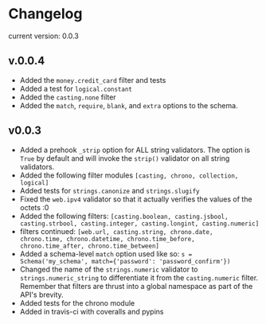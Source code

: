 # Changelog
current version: 0.0.3

## v.0.0.4
* Added the ```money.credit_card``` filter and tests
* Added a test for ```logical.constant```
* Added the ```casting.none``` filter
* Added the ```match```, ```require```, ```blank```, and ```extra``` options to the schema.

## v0.0.3
* Added a prehook ```_strip``` option for ALL string validators. The option is ```True``` by default and will invoke the ```strip()``` validator on all string validators.
* Added the following filter modules ```[casting, chrono, collection, logical]```
* Added tests for ```strings.canonize``` and ```strings.slugify```
* Fixed the ```web.ipv4``` validator so that it actually verifies the values of the octets :0
* Added the following filters: ```[casting.boolean, casting.jsbool, casting.strbool, casting.integer, casting.longint, casting.numeric]```
* filters continued: ```[web.url, casting.string, chrono.date, chrono.time, chrono.datetime, chrono.time_before, chrono.time_after, chrono.time_between]```
* Added a schema-level ```match``` option used like so: ```s = Schema('my_schema', match={'password': 'password_confirm'})```
* Changed the name of the ```strings.numeric``` validator to ```strings.numeric_string``` to differentiate it from the ```casting.numeric``` filter. Remember that filters are thrust into a global namespace as part of the API's brevity.
* Added tests for the chrono module
* Added in travis-ci with coveralls and pypins